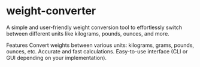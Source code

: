 # weight-converter
A simple and user-friendly weight conversion tool to effortlessly switch between different units like kilograms, pounds, ounces, and more.

Features
Convert weights between various units: kilograms, grams, pounds, ounces, etc.
Accurate and fast calculations.
Easy-to-use interface (CLI or GUI depending on your implementation).

